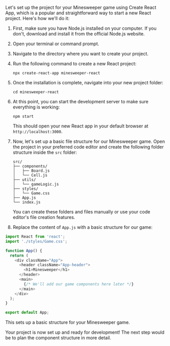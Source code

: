 Let's set up the project for your Minesweeper game using Create React App, which is a popular and straightforward way to start a new React project. Here's how we'll do it:

1. First, make sure you have Node.js installed on your computer. If you don't, download and install it from the official Node.js website.

2. Open your terminal or command prompt.

3. Navigate to the directory where you want to create your project.

4. Run the following command to create a new React project:

   ```
   npx create-react-app minesweeper-react
   ```

5. Once the installation is complete, navigate into your new project folder:

   ```
   cd minesweeper-react
   ```

6. At this point, you can start the development server to make sure everything is working:

   ```
   npm start
   ```

   This should open your new React app in your default browser at `http://localhost:3000`.

7. Now, let's set up a basic file structure for our Minesweeper game. Open the project in your preferred code editor and create the following folder structure inside the `src` folder:

   ```
   src/
   ├── components/
   │   ├── Board.js
   │   └── Cell.js
   ├── utils/
   │   └── gameLogic.js
   ├── styles/
   │   └── Game.css
   ├── App.js
   └── index.js
   ```

   You can create these folders and files manually or use your code editor's file creation features.

8. Replace the content of `App.js` with a basic structure for our game:



```javascript
import React from 'react';
import './styles/Game.css';

function App() {
  return (
    <div className="App">
      <header className="App-header">
        <h1>Minesweeper</h1>
      </header>
      <main>
        {/* We'll add our game components here later */}
      </main>
    </div>
  );
}

export default App;

```

This sets up a basic structure for your Minesweeper game.

Your project is now set up and ready for development! The next step would be to plan the component structure in more detail.